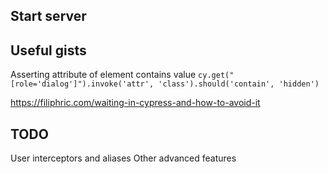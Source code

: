 ## Start server

## Useful gists
Asserting attribute of element contains value
`cy.get("[role='dialog']").invoke('attr', 'class').should('contain', 'hidden')`

https://filiphric.com/waiting-in-cypress-and-how-to-avoid-it

## TODO
User interceptors and aliases
Other advanced features
